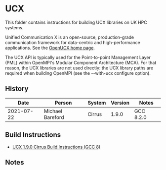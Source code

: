 UCX
===

This folder contains instructions for building UCX libraries on UK HPC systems.

Unified Communication X is an open-source, production-grade communication framework for data-centric
and high-performance applications. See the [OpenUCX home page](https://www.openucx.org/).

The UCX API is typically used for the Point-to-point Management Layer (PML) within OpenMPI's Modular Component Architecture (MCA).
For that reason, the UCX libraries are not used directly: the UCX library paths are required when building OpenMPI
(see the --with-ucx configure option).

History
-------

 Date | Person | System | Version | Notes
 ---- | ------ | ------ | ------- | -----
 2021-07-22 | Michael Bareford | Cirrus | 1.9.0 | GCC 8.2.0

Build Instructions
------------------

* [UCX 1.9.0 Cirrus Build Instructions (GCC 8)](build_ucx_1.9.0_cirrus_gcc8.md)

Notes
-----

